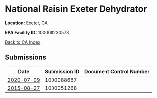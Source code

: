 # National Raisin Exeter Dehydrator

**Location:** Exeter, CA

**EPA Facility ID:** 100000230573

[Back to CA Index](../../index.md)

## Submissions

| Date | Submission ID | Document Control Number |
|------|--------------|-------------------------|
| [2020-07-09](submissions/1000088667.md) | 1000088667 |  |
| [2015-08-27](submissions/1000051268.md) | 1000051268 |  |
